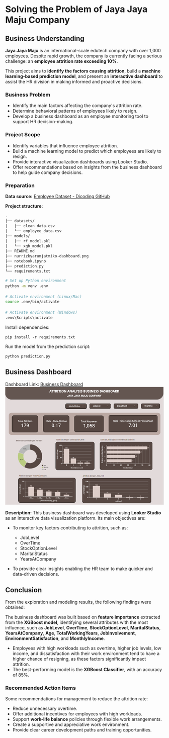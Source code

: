 # Solving the Problem of Jaya Jaya Maju Company

## Business Understanding

**Jaya Jaya Maju** is an international-scale edutech company with over 1,000 employees. Despite rapid growth, the company is currently facing a serious challenge: an **employee attrition rate exceeding 10%**.

This project aims to **identify the factors causing attrition**, build a **machine learning-based prediction model**, and present an **interactive dashboard** to assist the HR division in making informed and proactive decisions.

### Business Problem

* Identify the main factors affecting the company's attrition rate.
* Determine behavioral patterns of employees likely to resign.
* Develop a business dashboard as an employee monitoring tool to support HR decision-making.

### Project Scope

* Identify variables that influence employee attrition.
* Build a machine learning model to predict which employees are likely to resign.
* Provide interactive visualization dashboards using Looker Studio.
* Offer recommendations based on insights from the business dashboard to help guide company decisions.

### Preparation

**Data source:** [Employee Dataset - Dicoding GitHub](https://github.com/dicodingacademy/dicoding_dataset/tree/main/employee)

**Project structure:**

```
.
├── datasets/
│   ├── clean_data.csv
│   └── employee_data.csv
├── models/
│   ├── rf_model.pkl
│   └── xgb_model.pkl
├── README.md
├── nurrizkyarumjatmiko-dashboard.png
├── notebook.ipynb
├── prediction.py
└── requirements.txt
```

```bash
# Set up Python environment
python -m venv .env

# Activate environment (Linux/Mac)
source .env/bin/activate      

# Activate environment (Windows)
.env\Scripts\activate       
```

Install dependencies:

```
pip install -r requirements.txt
```

Run the model from the prediction script:

```bash
python prediction.py
```

## Business Dashboard


Dashboard Link: [Business Dashboard](https://lookerstudio.google.com/reporting/5cfdfc59-2481-4de8-a6ed-21eb2e9715c1)
![image](nurrizkyarumjatmiko-dashboard.png)


**Description:**
This business dashboard was developed using **Looker Studio** as an interactive data visualization platform. Its main objectives are:

* To monitor key factors contributing to attrition, such as:

  * JobLevel
  * OverTime
  * StockOptionLevel
  * MaritalStatus
  * YearsAtCompany
* To provide clear insights enabling the HR team to make quicker and data-driven decisions.

## Conclusion

From the exploration and modeling results, the following findings were obtained:

The business dashboard was built based on **feature importance** extracted from the **XGBoost model**, identifying several attributes with the most influence, such as **JobLevel**, **OverTime**, **StockOptionLevel**, **MaritalStatus**, **YearsAtCompany**, **Age**, **TotalWorkingYears**, **JobInvolvement**, **EnvironmentSatisfaction**, and **MonthlyIncome**.

* Employees with high workloads such as overtime, higher job levels, low income, and dissatisfaction with their work environment tend to have a higher chance of resigning, as these factors significantly impact attrition.
* The best-performing model is the **XGBoost Classifier**, with an accuracy of 85%.

### Recommended Action Items

Some recommendations for management to reduce the attrition rate:

* Reduce unnecessary overtime.
* Offer additional incentives for employees with high workloads.
* Support **work-life balance** policies through flexible work arrangements.
* Create a supportive and appreciative work environment.
* Provide clear career development paths and training opportunities.
